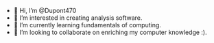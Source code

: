 - 👋 Hi, I’m @Dupont470
- 👀 I’m interested in creating analysis software.
- 🌱 I’m currently learning fundamentals of computing.
- 💞️ I’m looking to collaborate on enriching my computer knowledge :).

<!---
Dupont470/Dupont470 is a ✨ special ✨ repository because its `README.md` (this file) appears on your GitHub profile.
You can click the Preview link to take a look at your changes.
--->
